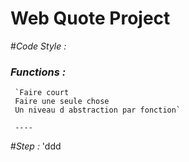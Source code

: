 # Web Quote Project


#*Code Style :*

### *Functions :*
     `Faire court 
     Faire une seule chose
     Un niveau d abstraction par fonction`
 
     ----
    
#*Step :*
'ddd


